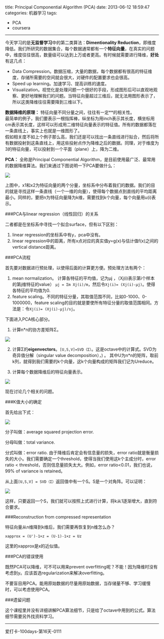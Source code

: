 title: Principal Componential Algorithm (PCA)
date: 2013-06-12 18:59:47
categories: 机器学习
tags:
- PCA
- coursera
---
今天学习的是**无监督学习**中的第二类算法：**Dimentionality Reduction**，即维度降低。我们所研究的数据集合，每个数据通常都有一个**特征向量**，在真实的问题中，维度往往很高，数量级可以达到上万或者更高。有时候就需要进行降维，**好处**有这几点：

* Data Compression。数据压缩，大量的数据，每个数据都有很高的特征维度，存储所需要的空间就会很大，对硬件的配置要求也会很高。
* Speed up learning。加速学习、提高训练的速度。
* Visualization。视觉化是处理问题一个很好的手段，形成图形后可以直观地观察、更好地理解我们的问题。当特征向量超过三维后，就无法用图形表示了，所以这类降维往往需要降到三维以下。

**数据降维的原理：** 特征向量不同分量之间，往往有一定**的相关性。  
最简单的例子，我们要表示一根指挥棒，纵坐标为用inch表示其长度，横坐标用cm表示其长度，这样可以形成用二维特征向量表示的特征值。所有的数据都落在一条直线上，事实上也就是一维图形了。  
假如相关度不如上个例子那么高，我们还是可以找出一条直线进行拟合，然后将所有数据投射到这条直线上，用这些投射点作为降维之后的数据。同理，对于维度为3的特征向量，可以投射到一个平面（plane）上，降为二维。

<!--more-->

**PCA：** 全称是Principal Componential Algorithm，是目前使用最广泛、最常用的数据降维算法。我们来通过下图说明一下PCA要做什么：

![](/img/pca1.jpg)

上图中，x1和x2为特征向量的两个分量，坐标系中分布着我们的数据。我们的目的就是寻找这样一条直线（一个一维的向量），使得每个数据点到直线的平均距离最小。同样的，要把n为特征向量降为k维，需要找到k个向量，每个向量用u(i)表示。

###PCA与linear regression（线性回归）的关系

二者都是在坐标系中寻找一个拟合surface，但有以下区别：

1. linear regression的坐标系中有y，pca中没有。
2. linear regression中的距离，所有x点对应的真实值y=g(x)与估计值f(x)之间的vertical distance距离。

###PCA流程

首先要对数据进行预处理，以使得后面的计算更方便。预处理方法有两个：

1. mean normalization。 计算各特征的平均值，记为μj ，（Xj(i)表示第i个样本的第j维特征的value） `μj = Σm Xj(i)/m`，然后令`Xj(i)= (Xj(i)-μj)`。使得各特征的平均值为0.
2. feature scaling。不同的特征分量，其取值范围不同，比如0-1000、0-1000000，feature scaling的目的就是要使所有特征分量的取值范围相同。方法是：令`Xj(i)= (Xj(i)-μj)/sj`。

下面进入PCA核心部分。

1. 计算n*n的协方差矩阵Σ。

 ![](/img/pca2.jpg)
 
2. 计算Σ的**eigenvectors**。`[U,S,V]=SVD（Σ）`。这是octave中的计算式。SVD为奇异值分解（singular value decomposition），) 。 其中U为n*n的矩阵，取前k列，就得到我们需要的k个向量，这k个向量构成的矩阵我们记为Ureduce。

3. 计算每个数据降维后的特征向量表示。

 ![](/img/pca3.png)
 
现在讨论几个相关的问题。

###K值大小的确定

首先给出下式：

![](/img/pca4.png)

分子叫做：average squared projection error.

分母叫做：total variance.

分式叫做：error ratio. 由于降维后肯定会有信息量的损失，error ratio就是衡量损失的大小。我们需要确定一个threshold，使得当我们使用这k个主成分时，error ratio < threshold，否则信息量损失太大。例如，error ratio<0.01，我们也说，99% of variance is retained。

从上面`[U,S,V] = SVD（Σ）`返回值中有一个S。S是一个对角阵。可以证明：

![](/img/pca5.png)

这样，只要返回一个S，我们就可以按照上式进行计算，将k从1逐渐增大，直到符合要求。

###Reconstruction from compressed representation

特征向量从n维降到k维后，我们需要再恢复到n维怎么办？

`xapprox = (U')-1×z = (U-1)-1×z = Uz `

这里的xapprox是x的近似值。

###PCA的错误使用

既然PCA可以降维，可不可以用来prevent overfitting呢？不能！因为降维时没有考虑到y。应该首选regularization来解决overfitting。

不要盲目用PCA。能用原始数据的尽量用原始数据，当存储量不够、学习缓慢时，可以考虑使用PCA。

###遗留问题

这个课程里并没有详细讲解PCA算法细节，只是给了octave中用到的公式。算法细节需要另外找资料学习。

---

爱打卡-100days-第16天-0111